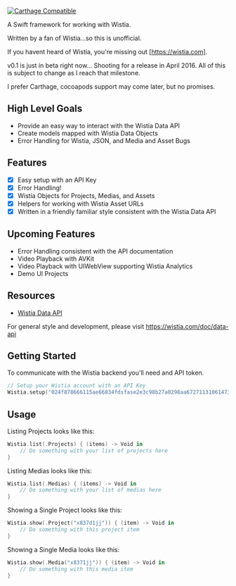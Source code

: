 
[![Carthage Compatible](https://img.shields.io/badge/Carthage-compatible-4BC51D.svg?style=flat)](https://github.com/Carthage/Carthage)
 
A Swift framework for working with Wistia. 

Written by a fan of Wistia...so this is unofficial.

If you havent heard of Wistia, you're missing out [https://wistia.com].

v0.1 is just in beta right now... Shooting for a release in April 2016. All of this is subject to change as I reach that milestone.

I prefer Carthage, cocoapods support may come later, but no promises. 

## High Level Goals

- Provide an easy way to interact with the Wistia Data API
- Create models mapped with Wistia Data Objects
- Error Handling for Wistia, JSON, and Media and Asset Bugs 

## Features

- [x] Easy setup with an API Key
- [x] Error Handling!
- [x] Wistia Objects for Projects, Medias, and Assets
- [x] Helpers for working with Wistia Asset URLs
- [x] Written in a friendly familiar style consistent with the Wistia Data API

## Upcoming Features

- Error Handling consistent with the API documentation
- Video Playback with AVKit
- Video Playback with UIWebView supporting Wistia Analytics
- Demo UI Projects

## Resources

- [Wistia Data API](https://wistia.com/doc/data-api)

For general style and development, please visit https://wistia.com/doc/data-api

## Getting Started

To communicate with the Wistia backend you'll need and API token.

```swift
// Setup your Wistia account with an API Key
Wistia.setup("024f878666115ae66834fdsfase2e3c98b27a0298aa672711310614735")
```

## Usage

Listing Projects looks like this:

```swift
Wistia.list(.Projects) { (items) -> Void in
    // Do something with your list of projects here
}
```

Listing Medias looks like this:

```swift
Wistia.list(.Medias) { (items) -> Void in
    // Do something with your list of medias here
}
```

Showing a Single Project looks like this:

```swift
Wistia.show(.Project("x837d1jj")) { (item) -> Void in
    // Do something with this project item
}
```

Showing a Single Media looks like this:

```swift
Wistia.show(.Media("x8371jj")) { (item) -> Void in
    // Do something with this media item
}
```